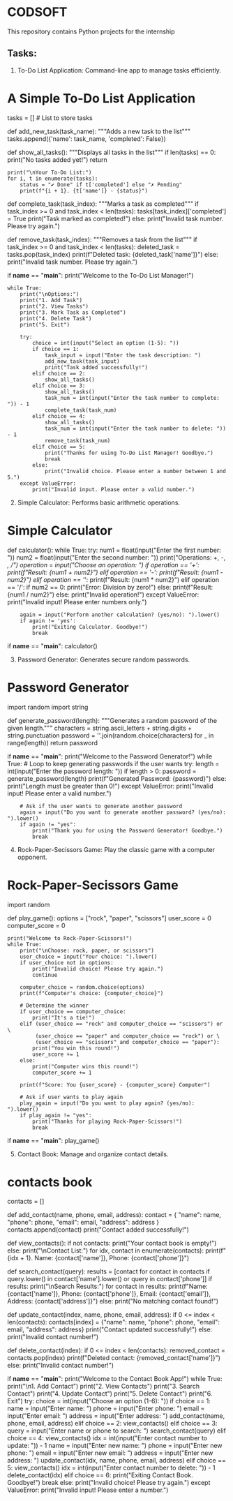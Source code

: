 # CODSOFT
 This repository contains Python projects for the internship

## Tasks:
1. To-Do List Application: Command-line app to manage tasks efficiently.
# A Simple To-Do List Application
tasks = []  # List to store tasks

def add_new_task(task_name):
    """Adds a new task to the list"""
    tasks.append({'name': task_name, 'completed': False})

def show_all_tasks():
    """Displays all tasks in the list"""
    if len(tasks) == 0:
        print("No tasks added yet!")
        return
    
    print("\nYour To-Do List:")
    for i, t in enumerate(tasks):
        status = "✔ Done" if t['completed'] else "✗ Pending"
        print(f"{i + 1}. {t['name']} - {status}")

def complete_task(task_index):
    """Marks a task as completed"""
    if task_index >= 0 and task_index < len(tasks):
        tasks[task_index]['completed'] = True
        print("Task marked as completed!")
    else:
        print("Invalid task number. Please try again.")

def remove_task(task_index):
    """Removes a task from the list"""
    if task_index >= 0 and task_index < len(tasks):
        deleted_task = tasks.pop(task_index)
        print(f"Deleted task: {deleted_task['name']}")
    else:
        print("Invalid task number. Please try again.")

if __name__ == "__main__":
    print("Welcome to the To-Do List Manager!")
    
    while True:
        print("\nOptions:")
        print("1. Add Task")
        print("2. View Tasks")
        print("3. Mark Task as Completed")
        print("4. Delete Task")
        print("5. Exit")
        
        try:
            choice = int(input("Select an option (1-5): "))
            if choice == 1:
                task_input = input("Enter the task description: ")
                add_new_task(task_input)
                print("Task added successfully!")
            elif choice == 2:
                show_all_tasks()
            elif choice == 3:
                show_all_tasks()
                task_num = int(input("Enter the task number to complete: ")) - 1
                complete_task(task_num)
            elif choice == 4:
                show_all_tasks()
                task_num = int(input("Enter the task number to delete: ")) - 1
                remove_task(task_num)
            elif choice == 5:
                print("Thanks for using To-Do List Manager! Goodbye.")
                break
            else:
                print("Invalid choice. Please enter a number between 1 and 5.")
        except ValueError:
            print("Invalid input. Please enter a valid number.")


2. Simple Calculator: Performs basic arithmetic operations.
# Simple Calculator
def calculator():
    while True:
        try:
            num1 = float(input("Enter the first number: "))
            num2 = float(input("Enter the second number: "))
            print("Operations: +, -, *, /")
            operation = input("Choose an operation: ")
            if operation == '+':
                print(f"Result: {num1 + num2}")
            elif operation == '-':
                print(f"Result: {num1 - num2}")
            elif operation == '*':
                print(f"Result: {num1 * num2}")
            elif operation == '/':
                if num2 == 0:
                    print("Error: Division by zero!")
                else:
                    print(f"Result: {num1 / num2}")
            else:
                print("Invalid operation!")
        except ValueError:
            print("Invalid input! Please enter numbers only.")

        again = input("Perform another calculation? (yes/no): ").lower()
        if again != 'yes':
            print("Exiting Calculator. Goodbye!")
            break

if __name__ == "__main__":
    calculator()


3. Password Generator: Generates secure random passwords.
# Password Generator
import random
import string

def generate_password(length):
    """Generates a random password of the given length."""
    characters = string.ascii_letters + string.digits + string.punctuation
    password = ''.join(random.choice(characters) for _ in range(length))
    return password

if __name__ == "__main__":
    print("Welcome to the Password Generator!")
    while True:  # Loop to keep generating passwords if the user wants
        try:
            length = int(input("Enter the password length: "))
            if length > 0:
                password = generate_password(length)
                print(f"Generated Password: {password}")
            else:
                print("Length must be greater than 0!")
        except ValueError:
            print("Invalid input! Please enter a valid number.")

        # Ask if the user wants to generate another password
        again = input("Do you want to generate another password? (yes/no): ").lower()
        if again != "yes":
            print("Thank you for using the Password Generator! Goodbye.")
            break



4. Rock-Paper-Secissors Game: Play the classic game with a computer opponent.
# Rock-Paper-Secissors Game
import random

def play_game():
    options = ["rock", "paper", "scissors"]
    user_score = 0
    computer_score = 0

    print("Welcome to Rock-Paper-Scissors!")
    while True:
        print("\nChoose: rock, paper, or scissors")
        user_choice = input("Your choice: ").lower()
        if user_choice not in options:
            print("Invalid choice! Please try again.")
            continue

        computer_choice = random.choice(options)
        print(f"Computer's choice: {computer_choice}")

        # Determine the winner
        if user_choice == computer_choice:
            print("It's a tie!")
        elif (user_choice == "rock" and computer_choice == "scissors") or \
             (user_choice == "paper" and computer_choice == "rock") or \
             (user_choice == "scissors" and computer_choice == "paper"):
            print("You win this round!")
            user_score += 1
        else:
            print("Computer wins this round!")
            computer_score += 1

        print(f"Score: You {user_score} - {computer_score} Computer")

        # Ask if user wants to play again
        play_again = input("Do you want to play again? (yes/no): ").lower()
        if play_again != "yes":
            print("Thanks for playing Rock-Paper-Scissors!")
            break

if __name__ == "__main__":
    play_game()


5. Contact Book: Manage and organize contact details.
# contacts book
contacts = []

def add_contact(name, phone, email, address):
    contact = {
        "name": name,
        "phone": phone,
        "email": email,
        "address": address
    }
    contacts.append(contact)
    print("Contact added successfully!")

def view_contacts():
    if not contacts:
        print("Your contact book is empty!")
    else:
        print("\nContact List:")
        for idx, contact in enumerate(contacts):
            print(f"{idx + 1}. Name: {contact['name']}, Phone: {contact['phone']}")

def search_contact(query):
    results = [contact for contact in contacts if query.lower() in contact['name'].lower() or query in contact['phone']]
    if results:
        print("\nSearch Results:")
        for contact in results:
            print(f"Name: {contact['name']}, Phone: {contact['phone']}, Email: {contact['email']}, Address: {contact['address']}")
    else:
        print("No matching contact found!")

def update_contact(index, name, phone, email, address):
    if 0 <= index < len(contacts):
        contacts[index] = {"name": name, "phone": phone, "email": email, "address": address}
        print("Contact updated successfully!")
    else:
        print("Invalid contact number!")

def delete_contact(index):
    if 0 <= index < len(contacts):
        removed_contact = contacts.pop(index)
        print(f"Deleted contact: {removed_contact['name']}")
    else:
        print("Invalid contact number!")

if __name__ == "__main__":
    print("Welcome to the Contact Book App!")
    while True:
        print("\n1. Add Contact")
        print("2. View Contacts")
        print("3. Search Contact")
        print("4. Update Contact")
        print("5. Delete Contact")
        print("6. Exit")
        try:
            choice = int(input("Choose an option (1-6): "))
            if choice == 1:
                name = input("Enter name: ")
                phone = input("Enter phone: ")
                email = input("Enter email: ")
                address = input("Enter address: ")
                add_contact(name, phone, email, address)
            elif choice == 2:
                view_contacts()
            elif choice == 3:
                query = input("Enter name or phone to search: ")
                search_contact(query)
            elif choice == 4:
                view_contacts()
                idx = int(input("Enter contact number to update: ")) - 1
                name = input("Enter new name: ")
                phone = input("Enter new phone: ")
                email = input("Enter new email: ")
                address = input("Enter new address: ")
                update_contact(idx, name, phone, email, address)
            elif choice == 5:
                view_contacts()
                idx = int(input("Enter contact number to delete: ")) - 1
                delete_contact(idx)
            elif choice == 6:
                print("Exiting Contact Book. Goodbye!")
                break
            else:
                print("Invalid choice! Please try again.")
        except ValueError:
            print("Invalid input! Please enter a number.")
